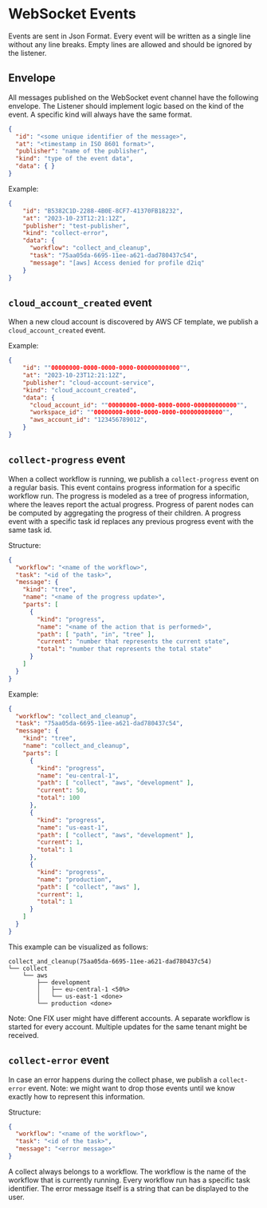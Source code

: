 # WebSocket Events

Events are sent in Json Format. Every event will be written as a single line without any line breaks.
Empty lines are allowed and should be ignored by the listener.

## Envelope

All messages published on the WebSocket event channel have the following envelope.
The Listener should implement logic based on the kind of the event.
A specific kind will always have the same format.

```json
{
  "id": "<some unique identifier of the message>",
  "at": "<timestamp in ISO 8601 format>",
  "publisher": "name of the publisher",
  "kind": "type of the event data",
  "data": { }
}
```

Example:
```json
{
    "id": "B5382C1D-2288-4B0E-8CF7-41370FB18232",
    "at": "2023-10-23T12:21:12Z",
    "publisher": "test-publisher",
    "kind": "collect-error",
    "data": {
      "workflow": "collect_and_cleanup", 
      "task": "75aa05da-6695-11ee-a621-dad780437c54", 
      "message": "[aws] Access denied for profile d2iq"
    }  
}
```

## `cloud_account_created` event

When a new cloud account is discovered by AWS CF template, we publish a `cloud_account_created` event.

Example:
```json
{
    "id": ""00000000-0000-0000-0000-000000000000"",
    "at": "2023-10-23T12:21:12Z",
    "publisher": "cloud-account-service",
    "kind": "cloud_account_created",
    "data": {
      "cloud_account_id": ""00000000-0000-0000-0000-000000000000"",
      "workspace_id": ""00000000-0000-0000-0000-000000000000"",
      "aws_account_id": "123456789012",
    }  
}

```


## `collect-progress` event

When a collect workflow is running, we publish a `collect-progress` event on a regular basis.
This event contains progress information for a specific workflow run.
The progress is modeled as a tree of progress information, where the leaves report the actual progress.
Progress of parent nodes can be computed by aggregating the progress of their children.
A progress event with a specific task id replaces any previous progress event with the same task id.


Structure:
```json
{
  "workflow": "<name of the workflow>",
  "task": "<id of the task>",
  "message": {
    "kind": "tree",
    "name": "<name of the progress update>",
    "parts": [
      {
        "kind": "progress",
        "name": "<name of the action that is performed>",
        "path": [ "path", "in", "tree" ],
        "current": "number that represents the current state",
        "total": "number that represents the total state"
      }
    ]
  }
}
```

Example:
```json
{
  "workflow": "collect_and_cleanup",
  "task": "75aa05da-6695-11ee-a621-dad780437c54",
  "message": {
    "kind": "tree",
    "name": "collect_and_cleanup",
    "parts": [
      {
        "kind": "progress",
        "name": "eu-central-1",
        "path": [ "collect", "aws", "development" ],
        "current": 50,
        "total": 100
      },
      {
        "kind": "progress",
        "name": "us-east-1",
        "path": [ "collect", "aws", "development" ],
        "current": 1,
        "total": 1
      },
      {
        "kind": "progress",
        "name": "production",
        "path": [ "collect", "aws" ],
        "current": 1,
        "total": 1
      }
    ]
  }
}
```

This example can be visualized as follows:

```
collect_and_cleanup(75aa05da-6695-11ee-a621-dad780437c54)
└── collect
    └── aws
        ├── development
        │   ├── eu-central-1 <50%>
        │   └── us-east-1 <done>
        └── production <done>
```

Note: One FIX user might have different accounts.
A separate workflow is started for every account.
Multiple updates for the same tenant might be received.


## `collect-error` event

In case an error happens during the collect phase, we publish a `collect-error` event.
Note: we might want to drop those events until we know exactly how to represent this information.

Structure:
```json
{
  "workflow": "<name of the workflow>",
  "task": "<id of the task>",
  "message": "<error message>"
}
```

A collect always belongs to a workflow. The workflow is the name of the workflow that is currently running.
Every workflow run has a specific task identifier.
The error message itself is a string that can be displayed to the user.

